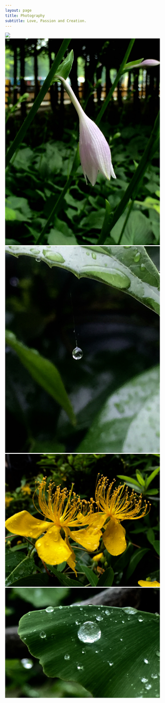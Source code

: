 ```yaml
---
layout: page
title: Photography
subtitle: Love, Passion and Creation.
---
```




<div class="photos"> 
    <img src="img/PhotoGallery/櫻花落英.jpeg" /> 
    <img src="img/PhotoGallery/紫萼.jpeg" /> 
    <img src="img/PhotoGallery/蜘蛛絲上的露珠.jpeg" /> 
    <img src="img/PhotoGallery/金丝桃.jpeg" /> 
    <img src="img/PhotoGallery/銀杏葉上的露珠.jpeg" /> 
</div>
